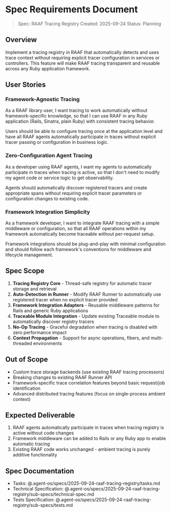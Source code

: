 # Spec Requirements Document

> Spec: RAAF Tracing Registry
> Created: 2025-09-24
> Status: Planning

## Overview

Implement a tracing registry in RAAF that automatically detects and uses trace context without requiring explicit tracer configuration in services or controllers. This feature will make RAAF tracing transparent and reusable across any Ruby application framework.

## User Stories

### Framework-Agnostic Tracing

As a RAAF library user, I want tracing to work automatically without framework-specific knowledge, so that I can use RAAF in any Ruby application (Rails, Sinatra, plain Ruby) with consistent tracing behavior.

Users should be able to configure tracing once at the application level and have all RAAF agents automatically participate in traces without explicit tracer passing or configuration in business logic.

### Zero-Configuration Agent Tracing

As a developer using RAAF agents, I want my agents to automatically participate in traces when tracing is active, so that I don't need to modify my agent code or service logic to get observability.

Agents should automatically discover registered tracers and create appropriate spans without requiring explicit tracer parameters or configuration changes to existing code.

### Framework Integration Simplicity

As a framework developer, I want to integrate RAAF tracing with a simple middleware or configuration, so that all RAAF operations within my framework automatically become traceable without per-request setup.

Framework integrations should be plug-and-play with minimal configuration and should follow each framework's conventions for middleware and lifecycle management.

## Spec Scope

1. **Tracing Registry Core** - Thread-safe registry for automatic tracer storage and retrieval
2. **Auto-Detection in Runner** - Modify RAAF Runner to automatically use registered tracer when no explicit tracer provided
3. **Framework Integration Adapters** - Reusable middleware patterns for Rails and generic Ruby applications
4. **Traceable Module Integration** - Update existing Traceable module to automatically discover registry tracers
5. **No-Op Tracing** - Graceful degradation when tracing is disabled with zero performance impact
6. **Context Propagation** - Support for async operations, fibers, and multi-threaded environments

## Out of Scope

- Custom trace storage backends (use existing RAAF tracing processors)
- Breaking changes to existing RAAF Runner API
- Framework-specific trace correlation features beyond basic request/job identification
- Advanced distributed tracing features (focus on single-process ambient context)

## Expected Deliverable

1. RAAF agents automatically participate in traces when tracing registry is active without code changes
2. Framework middleware can be added to Rails or any Ruby app to enable automatic tracing
3. Existing RAAF code works unchanged - ambient tracing is purely additive functionality

## Spec Documentation

- Tasks: @.agent-os/specs/2025-09-24-raaf-tracing-registry/tasks.md
- Technical Specification: @.agent-os/specs/2025-09-24-raaf-tracing-registry/sub-specs/technical-spec.md
- Tests Specification: @.agent-os/specs/2025-09-24-raaf-tracing-registry/sub-specs/tests.md